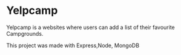 # Yelpcamp
Yelpcamp is a websites where users can add a list of their favourite Campgrounds.

This project was made with Express,Node, MongoDB
